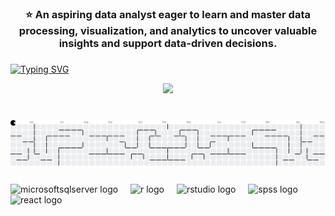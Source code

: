 ###
<div align="center">
  <h3>⭐️ An aspiring data analyst eager to learn and master data processing, visualization, and analytics to uncover valuable insights and support data-driven decisions.</h3>
</div>

###
[![Typing SVG](https://readme-typing-svg.herokuapp.com?font=Dancing+Script&size=30&pause=1000&color=F7B815&vCenter=true&width=435&lines=Welcome+to+my+GitHub!;I'm+Viet+Ha+%F0%9F%8C%B7)](https://git.io/typing-svg)
  <div align="center">
  <img height="320" src="https://user-images.githubusercontent.com/74038190/221352975-94759904-aa4c-4032-a8ab-b546efb9c478.gif"/>
</div>
<br>

###
<picture>
  <source media="(prefers-color-scheme: dark)" srcset="https://raw.githubusercontent.com/V-Ha12/V-Ha12/output/pacman-contribution-graph-dark.svg">
  <source media="(prefers-color-scheme: light)" srcset="https://raw.githubusercontent.com/V-Ha12/V-Ha12/output/pacman-contribution-graph.svg">
  <img alt="pacman contribution graph" src="https://raw.githubusercontent.com/V-Ha12/V-Ha12/output/pacman-contribution-graph.svg">
</picture>

###

<div align="left">
  <img src="https://cdn.jsdelivr.net/gh/devicons/devicon/icons/microsoftsqlserver/microsoftsqlserver-plain.svg" height="40" alt="microsoftsqlserver logo"  />
  <img width="12" />
  <img src="https://cdn.jsdelivr.net/gh/devicons/devicon/icons/r/r-original.svg" height="40" alt="r logo"  />
  <img width="12" />
  <img src="https://cdn.jsdelivr.net/gh/devicons/devicon/icons/rstudio/rstudio-original.svg" height="40" alt="rstudio logo"  />
  <img width="12" />
  <img src="https://cdn.jsdelivr.net/gh/devicons/devicon/icons/spss/spss-original.svg" height="40" alt="spss logo"  />
  <img width="12" />
  <img src="https://cdn.jsdelivr.net/gh/devicons/devicon/icons/react/react-original.svg" height="40" alt="react logo"  />
</div>

###
